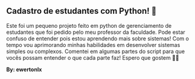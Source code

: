 ## Cadastro de estudantes com Python! 🐍

Este foi um pequeno projeto feito em python de gerenciamento de estudantes que foi pedido pelo meu professor da faculdade.
Pode estar confuso de entender pois estou aprendendo mais sobre sistemas! Com o tempo vou aprimorando minhas habilidades em desenvolver sistemas simples ou complexos.
Comentei em algumas partes do script para que vocês possam entender o que cada parte faz!
Espero que gostem 👨‍💻

**By: ewertonlx**
